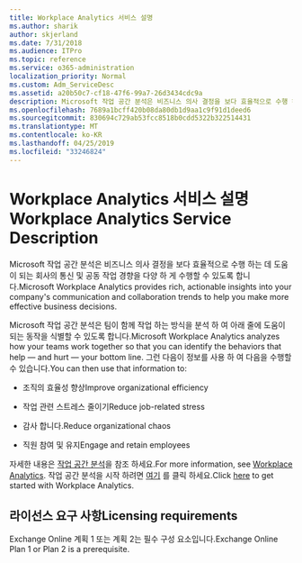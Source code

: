 ```yaml
---
title: Workplace Analytics 서비스 설명
ms.author: sharik
author: skjerland
ms.date: 7/31/2018
ms.audience: ITPro
ms.topic: reference
ms.service: o365-administration
localization_priority: Normal
ms.custom: Adm_ServiceDesc
ms.assetid: a20b50c7-cf18-47f6-99a7-26d3434cdc9a
description: Microsoft 작업 공간 분석은 비즈니스 의사 결정을 보다 효율적으로 수행 하는 데 도움이 되는 회사의 통신 및 공동 작업 경향을 다양 하 게 수행할 수 있도록 합니다.
ms.openlocfilehash: 7689a1bcff420b08da80db1d9aa1c9f91d1deed6
ms.sourcegitcommit: 830694c729ab53fcc8518b0cdd5322b322514431
ms.translationtype: MT
ms.contentlocale: ko-KR
ms.lasthandoff: 04/25/2019
ms.locfileid: "33246824"
---
```

# <a name="workplace-analytics-service-description"></a><span data-ttu-id="3c348-103">Workplace Analytics 서비스 설명</span><span class="sxs-lookup"><span data-stu-id="3c348-103">Workplace Analytics Service Description</span></span>

<span data-ttu-id="3c348-104">Microsoft 작업 공간 분석은 비즈니스 의사 결정을 보다 효율적으로 수행 하는 데 도움이 되는 회사의 통신 및 공동 작업 경향을 다양 하 게 수행할 수 있도록 합니다.</span><span class="sxs-lookup"><span data-stu-id="3c348-104">Microsoft Workplace Analytics provides rich, actionable insights into your company's communication and collaboration trends to help you make more effective business decisions.</span></span>
  
<span data-ttu-id="3c348-105">Microsoft 작업 공간 분석은 팀이 함께 작업 하는 방식을 분석 하 여 아래 줄에 도움이 되는 동작을 식별할 수 있도록 합니다.</span><span class="sxs-lookup"><span data-stu-id="3c348-105">Microsoft Workplace Analytics analyzes how your teams work together so that you can identify the behaviors that help — and hurt — your bottom line.</span></span> <span data-ttu-id="3c348-106">그런 다음이 정보를 사용 하 여 다음을 수행할 수 있습니다.</span><span class="sxs-lookup"><span data-stu-id="3c348-106">You can then use that information to:</span></span> 
  
- <span data-ttu-id="3c348-107">조직의 효율성 향상</span><span class="sxs-lookup"><span data-stu-id="3c348-107">Improve organizational efficiency</span></span>
    
- <span data-ttu-id="3c348-108">작업 관련 스트레스 줄이기</span><span class="sxs-lookup"><span data-stu-id="3c348-108">Reduce job-related stress</span></span>
    
- <span data-ttu-id="3c348-109">감사 합니다.</span><span class="sxs-lookup"><span data-stu-id="3c348-109">Reduce organizational chaos</span></span>
    
- <span data-ttu-id="3c348-110">직원 참여 및 유지</span><span class="sxs-lookup"><span data-stu-id="3c348-110">Engage and retain employees</span></span>
    
<span data-ttu-id="3c348-111">자세한 내용은 [작업 공간 분석](https://go.microsoft.com/fwlink/?linkid=852492)을 참조 하세요.</span><span class="sxs-lookup"><span data-stu-id="3c348-111">For more information, see [Workplace Analytics](https://go.microsoft.com/fwlink/?linkid=852492).</span></span> <span data-ttu-id="3c348-112">작업 공간 분석을 시작 하려면 [여기](https://docs.microsoft.com/en-us/workplace-analytics/overview/get-started) 를 클릭 하세요.</span><span class="sxs-lookup"><span data-stu-id="3c348-112">Click [here](https://docs.microsoft.com/en-us/workplace-analytics/overview/get-started) to get started with Workplace Analytics.</span></span> 
  
## <a name="licensing-requirements"></a><span data-ttu-id="3c348-113">라이선스 요구 사항</span><span class="sxs-lookup"><span data-stu-id="3c348-113">Licensing requirements</span></span>

<span data-ttu-id="3c348-114">Exchange Online 계획 1 또는 계획 2는 필수 구성 요소입니다.</span><span class="sxs-lookup"><span data-stu-id="3c348-114">Exchange Online Plan 1 or Plan 2 is a prerequisite.</span></span>